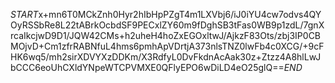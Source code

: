 $START$x+mn6T0MCkZnh0Hyr2hIbHpPZgT4m1LXVbj6/iJ0iYU4cw7odvs4QYOyRSSbRe8L22tABrkOcbdSF9PECxlZY60m9fDghSB3tFas0WB9p1zdL/7gnXrcaIkcjwD9D1/JQW42CMs+h2uheH4hoZxEGOxltwJ/AjkzF83Ots/zbj3IP0CBMOjvD+Cm1zfrRABNfuL4hms6pmhApVDrtjA373nlsTNZ0lwFb4c0XCG/+9cFHK6wq5/mh2sirXDVYXzDDKm/X3RdfyL0DvFkdnAcAak30z+Ztzz4A8hlLwJbCCC6eoUhCXldYNpeWTCPVMXE0QFlyEPO6wDiLD4eO25glQ==$END$